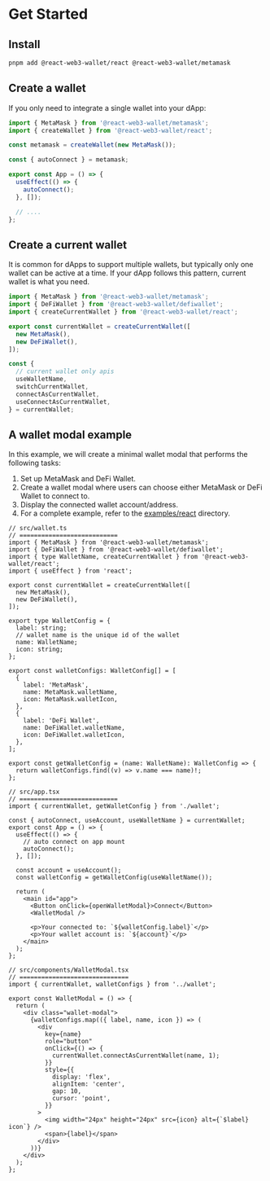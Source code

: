 # Get Started

## Install

```bash
pnpm add @react-web3-wallet/react @react-web3-wallet/metamask
```

## Create a wallet

If you only need to integrate a single wallet into your dApp:

```ts
import { MetaMask } from '@react-web3-wallet/metamask';
import { createWallet } from '@react-web3-wallet/react';

const metamask = createWallet(new MetaMask());

const { autoConnect } = metamask;

export const App = () => {
  useEffect(() => {
    autoConnect();
  }, []);

  // ....
};
```

## Create a current wallet

It is common for dApps to support multiple wallets, but typically only one wallet can be active at a time. If your dApp follows this pattern, current wallet is what you need.

```ts
import { MetaMask } from '@react-web3-wallet/metamask';
import { DeFiWallet } from '@react-web3-wallet/defiwallet';
import { createCurrentWallet } from '@react-web3-wallet/react';

export const currentWallet = createCurrentWallet([
  new MetaMask(),
  new DeFiWallet(),
]);

const {
  // current wallet only apis
  useWalletName,
  switchCurrentWallet,
  connectAsCurrentWallet,
  useConnectAsCurrentWallet,
} = currentWallet;
```

## A wallet modal example

In this example, we will create a minimal wallet modal that performs the following tasks:

1. Set up MetaMask and DeFi Wallet.
2. Create a wallet modal where users can choose either MetaMask or DeFi Wallet to connect to.
3. Display the connected wallet account/address.
4. For a complete example, refer to the [examples/react](https://github.com/web3-wallet/web3-wallet/tree/main/packages/examples/react) directory.

```tsx
// src/wallet.ts
// ===========================
import { MetaMask } from '@react-web3-wallet/metamask';
import { DeFiWallet } from '@react-web3-wallet/defiwallet';
import { type WalletName, createCurrentWallet } from '@react-web3-wallet/react';
import { useEffect } from 'react';

export const currentWallet = createCurrentWallet([
  new MetaMask(),
  new DeFiWallet(),
]);

export type WalletConfig = {
  label: string;
  // wallet name is the unique id of the wallet
  name: WalletName;
  icon: string;
};

export const walletConfigs: WalletConfig[] = [
  {
    label: 'MetaMask',
    name: MetaMask.walletName,
    icon: MetaMask.walletIcon,
  },
  {
    label: 'DeFi Wallet',
    name: DeFiWallet.walletName,
    icon: DeFiWallet.walletIcon,
  },
];

export const getWalletConfig = (name: WalletName): WalletConfig => {
  return walletConfigs.find((v) => v.name === name)!;
};

// src/app.tsx
// ===========================
import { currentWallet, getWalletConfig } from './wallet';

const { autoConnect, useAccount, useWalletName } = currentWallet;
export const App = () => {
  useEffect(() => {
    // auto connect on app mount
    autoConnect();
  }, []);

  const account = useAccount();
  const walletConfig = getWalletConfig(useWalletName());

  return (
    <main id="app">
      <Button onClick={openWalletModal}>Connect</Button>
      <WalletModal />

      <p>Your connected to: `${walletConfig.label}`</p>
      <p>Your wallet account is: `${account}`</p>
    </main>
  );
};

// src/components/WalletModal.tsx
// ==============================
import { currentWallet, walletConfigs } from '../wallet';

export const WalletModal = () => {
  return (
    <div class="wallet-modal">
      {walletConfigs.map(({ label, name, icon }) => (
        <div
          key={name}
          role="button"
          onClick={() => {
            currentWallet.connectAsCurrentWallet(name, 1);
          }}
          style={{
            display: 'flex',
            alignItem: 'center',
            gap: 10,
            cursor: 'point',
          }}
        >
          <img width="24px" height="24px" src={icon} alt={`$label} icon`} />
          <span>{label}</span>
        </div>
      ))}
    </div>
  );
};
```
